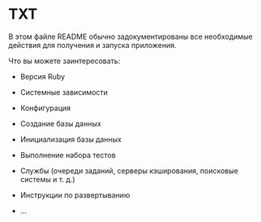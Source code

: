 # <a name="readme"></a>TXT

В этом файле README обычно задокументированы все необходимые действия для получения и запуска приложения.

Что вы можете заинтересовать:

* Версия Ruby

* Системные зависимости

* Конфигурация

* Создание базы данных

* Инициализация базы данных

* Выполнение набора тестов

* Службы (очереди заданий, серверы кэширования, поисковые системы и т. д.)

* Инструкции по развертыванию

* ...
